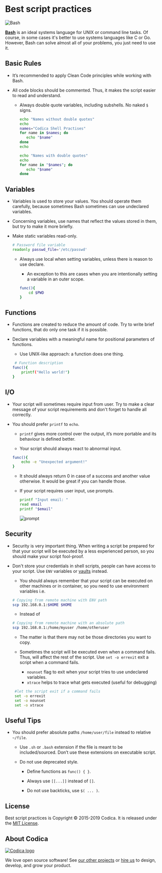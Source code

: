 # Best script practices

![Bash](https://cdn-images-1.medium.com/max/256/1*FEE98iWinlZBYkxBAG8MvA.png)

[**Bash**](https://www.gnu.org/software/bash/) is an ideal systems language for UNIX or command line tasks. Of course, in some cases it's better to use systems languages like C or Go. However, Bash can solve almost all of your problems, you just need to use it.

## Basic Rules

* It’s recommended to apply Clean Code principles while working with Bash.
  
* All code blocks should be commented. Thus, it makes the script easier to read and understand.

  * Always double quote variables, including subshells. No naked `$` signs.

     ```bash
    echo "Names without double quotes"
    echo
    names="Codica Shell Practises"
    for name in $names; do
        echo "$name"
    done
    echo

    echo "Names with double quotes"
    echo
    for name in "$names"; do
        echo "$name"
    done
    ```

## Variables

* Variables is used to store your values. You should operate them carefully, because sometimes Bash sometimes can use undeclared variables.
  
* Concerning variables, use names that reflect the values stored in them, but try to make it more briefly.

* Make static variables read-only.

    ```bash
    # Password file variable
    readonly passwd_file='/etc/passwd'
    ```

  * Always use local when setting variables, unless there is reason to use declare.

    * An exception to this are cases when you are intentionally setting a variable in an outer scope.

    ```bash
    func(){
        cd $PWD
    }
     ```

## Functions

* Functions are created to reduce the amount of code. Try to write brief functions, that do only one task if it is possible.

* Declare variables with a meaningful name for positional parameters of functions.

  * Use UNIX-like approach: a function does one thing.

   ```bash
    # Function description
   func(){
       printf("Hello world!")
   }
   ```

## I/O

* Your script will sometimes require input from user. Try to make a clear message of your script requirements and don't forget to handle all correctly.

* You should prefer `printf` to `echo`.

  * `printf` gives more control over the output, it’s more portable and its behaviour is defined better.

  * Your script should always react to abnormal input.

  ```bash
  func(){
      echo -e "Unexpected argument!"
  }
  ```

  * It should always return 0 in case of a success and another value otherwise. It would be great if you can handle those.

  * If your script requires user input, use prompts.
  
    ```bash
    printf "Input email: "
    read email
    printf "$email"
    ```

    ![prompt](https://media.giphy.com/media/S9Ps0mDRJhTbT9hYxw/giphy.gif)

## Security

* Security is very important thing. When writing a script be prepared for that your script will be executed by a less experienced person, so you should make your script fool-proof.
  
* Don't store your credentials in shell scripts, people can have access to your script. Use `ENV` variables or [vaults](https://www.vaultproject.io/) instead.

  * You should always remember that your script can be executed on other machines or in container, so you need to use environment variables i.e.
  
  ```bash
  # Copying from remote machine with ENV path
  scp 192.168.0.1:$HOME $HOME
  ```

  * Instead of

  ```bash
  # Copying from remote machine with an absolute path
  scp 192.168.0.1:/home/myuser /home/otheruser
  ```

  * The matter is that there may not be those directories you want to copy.

  * Sometimes the script will be executed even when a command fails. Thus, will affect the rest of the script. Use `set -o errexit` exit a script when a command fails.

    * `nounset` flag to exit when your script tries to use undeclared variables.
    * `xtrace` helps to trace what gets executed (useful for debugging)

  ```bash
   #let the script exit if a command fails
   set -o errexit
   set -o nounset
   set -o xtrace
  ```

## Useful Tips
  
* You should prefer absolute paths `/home/user/file` instead to relative `~/file`.

  * Use `.sh` or `.bash` extension if the file is meant to be included/sourced. Don’t use these extensions on executable script.

  * Do not use deprecated style.

    * Define functions as `func() { }`.

    * Always use `[[...]]` instead of `[]`.

    * Do not use backticks, use `$( ... )`.

## License

Best script practices is Copyright © 2015-2019 Codica. It is released under the [MIT License](https://opensource.org/licenses/MIT).

## About Codica

[![Codica logo](https://www.codica.com/assets/images/logo/logo.svg)](https://www.codica.com)

We love open source software! See [our other projects](https://github.com/codica2) or [hire us](https://www.codica.com/) to design, develop, and grow your product.